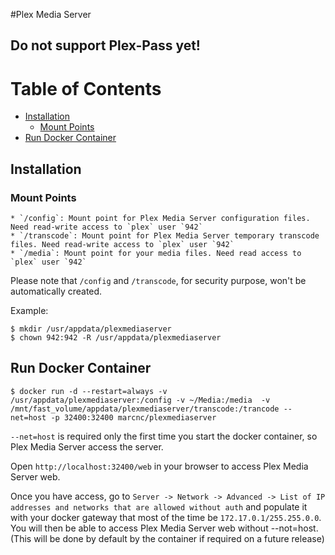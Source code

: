 #Plex Media Server

## Do not support Plex-Pass yet!

# Table of Contents
- [Installation](#installation)
    - [Mount Points](#mount-points)
- [Run Docker Container](#run-docker-container)

## <a name="installation"></a>Installation

### <a name="mount-points"></a>Mount Points
    * `/config`: Mount point for Plex Media Server configuration files. Need read-write access to `plex` user `942`
    * `/transcode`: Mount point for Plex Media Server temporary transcode files. Need read-write access to `plex` user `942`
    * `/media`: Mount point for your media files. Need read access to `plex` user `942`
    
Please note that `/config` and `/transcode`, for security purpose, won't be automatically created.

Example:

    $ mkdir /usr/appdata/plexmediaserver
    $ chown 942:942 -R /usr/appdata/plexmediaserver

## <a name="run-docker-container"></a>Run Docker Container
    
    $ docker run -d --restart=always -v /usr/appdata/plexmediaserver:/config -v ~/Media:/media  -v /mnt/fast_volume/appdata/plexmediaserver/transcode:/trancode --net=host -p 32400:32400 marcnc/plexmediaserver

`--net=host` is required only the first time you start the docker container, so Plex Media Server access the server.

Open `http://localhost:32400/web` in your browser to access Plex Media Server web.

Once you have access, go to `Server -> Network -> Advanced -> List of IP addresses and networks that are allowed without auth` and populate it with your docker gateway that most of the time be `172.17.0.1/255.255.0.0`.
You will then be able to access Plex Media Server web without --not=host. (This will be done by default by the container if required on a future release)
